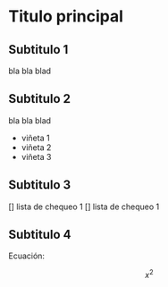 # Titulo principal

## Subtitulo 1

bla bla blad

## Subtitulo 2

bla bla blad

* viñeta 1
* viñeta 2
* viñeta 3

## Subtitulo 3

[] lista de chequeo 1
[] lista de chequeo 1

## Subtitulo 4

Ecuación:

$$ x^2 $$

